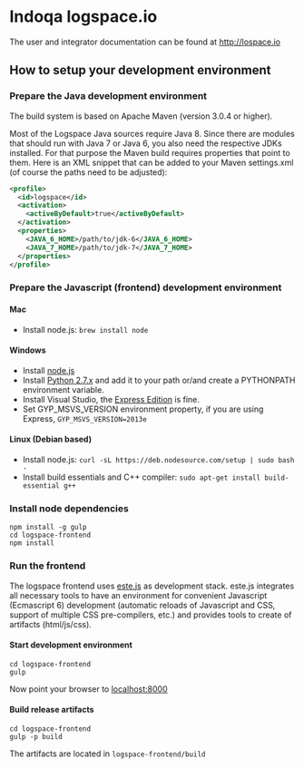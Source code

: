 # Indoqa logspace.io

The user and integrator documentation can be found at http://lospace.io

## How to setup your development environment

### Prepare the Java development environment

The build system is based on Apache Maven (version 3.0.4 or higher).

Most of the Logspace Java sources require Java 8. Since there are modules that should run with Java 7 or Java 6, you also need the respective JDKs installed. For that purpose the Maven build requires properties that point to them. Here is an XML snippet that can be added to your Maven settings.xml (of course the paths need to be adjusted):

``` xml
<profile>
  <id>logspace</id>
  <activation>
    <activeByDefault>true</activeByDefault>
  </activation>
  <properties>
    <JAVA_6_HOME>/path/to/jdk-6</JAVA_6_HOME>
    <JAVA_7_HOME>/path/to/jdk-7</JAVA_7_HOME>
  </properties>
</profile>
```
### Prepare the Javascript (frontend) development environment

#### Mac

- Install node.js: ```brew install node```

#### Windows

- Install [node.js](https://nodejs.org/download/)
- Install [Python 2.7.x](https://www.python.org/downloads/) and add it to your path or/and create a PYTHONPATH environment variable.
- Install Visual Studio, the [Express Edition](https://www.visualstudio.com/en-us/products/visual-studio-express-vs.aspx) is fine.
- Set GYP_MSVS_VERSION environment property, if you are using Express, ```GYP_MSVS_VERSION=2013e```

#### Linux (Debian based)

- Install node.js: ```curl -sL https://deb.nodesource.com/setup | sudo bash -```
- Install build essentials and C++ compiler: ```sudo apt-get install build-essential g++```

### Install node dependencies
``` shell
npm install -g gulp
cd logspace-frontend
npm install
```

### Run the frontend

The logspace frontend uses [este.js](https://github.com/steida/este) as development stack. este.js integrates all necessary tools to have an environment for convenient Javascript (Ecmascript 6) development (automatic reloads of Javascript and CSS, support of multiple CSS pre-compilers, etc.) and provides tools to create of artifacts (html/js/css).

#### Start development environment
``` shell
cd logspace-frontend
gulp
```

Now point your browser to [localhost:8000](http://localhost:8000)


#### Build release artifacts
``` shell
cd logspace-frontend
gulp -p build
```

The artifacts are located in ```logspace-frontend/build```
